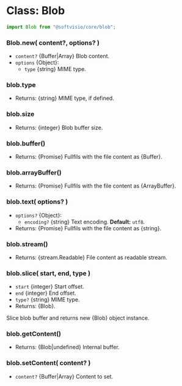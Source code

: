 # Class: Blob

```javascript
import Blob from "@softvisio/core/blob";
```

### Blob.new( content?, options? )

-   `content?` {Buffer|Array} Blob content.
-   `options` {Object}:
    -   `type` {string} MIME type.

### blob.type

-   Returns: {string} MIME type, if defined.

### blob.size

-   Returns: {integer} Blob buffer size.

### blob.buffer()

-   Returns: {Promise} Fullfils with the file content as {Buffer}.

### blob.arrayBuffer()

-   Returns: {Promise} Fullfils with the file content as {ArrayBuffer}.

### blob.text( options? )

-   `options?` {Object}:
    -   `encoding?` {string} Text encoding. **Default:** `utf8`.
-   Returns: {Promise} Fullfils with the file content as {string}.

### blob.stream()

-   Returns: {stream.Readable} File content as readable stream.

### blob.slice( start, end, type )

-   `start` {integer} Start offset.
-   `end` {integer} End offset.
-   `type?` {string} MIME type.
-   Returns: {Blob}.

Slice blob buffer and returns new {Blob} object instance.

### blob.getContent()

-   Returns: {Blob|undefined} Internal buffer.

### blob.setContent( content? )

-   `content?` {Buffer|Array} Content to set.
